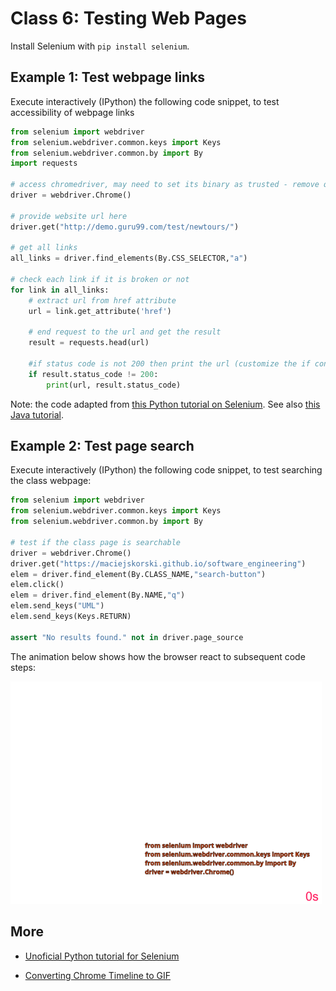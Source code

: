 # Class 6: Testing Web Pages

Install Selenium with `pip install selenium`. 

## Example 1: Test webpage links

Execute interactively (IPython) the following code snippet, to test accessibility of webpage links
```python
from selenium import webdriver
from selenium.webdriver.common.keys import Keys 
from selenium.webdriver.common.by import By
import requests

# access chromedriver, may need to set its binary as trusted - remove quarantine attribute on MacOS
driver = webdriver.Chrome()

# provide website url here
driver.get("http://demo.guru99.com/test/newtours/")

# get all links
all_links = driver.find_elements(By.CSS_SELECTOR,"a")

# check each link if it is broken or not
for link in all_links:
    # extract url from href attribute
    url = link.get_attribute('href')

    # end request to the url and get the result
    result = requests.head(url)

    #if status code is not 200 then print the url (customize the if condition according to the need)
    if result.status_code != 200:
        print(url, result.status_code)
```
Note: the code adapted from [this Python tutorial on Selenium](https://www.educative.io/answers/how-to-find-all-broken-links-using-selenium-webdriver-in-python).
See also [this Java tutorial](https://www.guru99.com/find-broken-links-selenium-webdriver.html).

## Example 2: Test page search

Execute interactively (IPython) the following code snippet, to test searching the class webpage:
```python
from selenium import webdriver
from selenium.webdriver.common.keys import Keys 
from selenium.webdriver.common.by import By

# test if the class page is searchable
driver = webdriver.Chrome()
driver.get("https://maciejskorski.github.io/software_engineering")
elem = driver.find_element(By.CLASS_NAME,"search-button")
elem.click()
elem = driver.find_element(By.NAME,"q")
elem.send_keys("UML")
elem.send_keys(Keys.RETURN)

assert "No results found." not in driver.page_source
```

The animation below shows how the browser react to subsequent code steps:

![selenium_showcase](figures/selenium_showcase_comments.gif)


## More

* [Unoficial Python tutorial for Selenium](https://selenium-python.readthedocs.io/)

* [Converting Chrome Timeline to GIF](https://hospodarets.com/demos/chrome-timeline-to-gif/)
